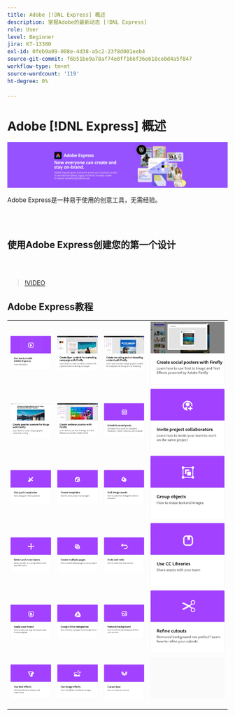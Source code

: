 ```yaml
---
title: Adobe [!DNL Express] 概述
description: 掌握Adobe的最新动态 [!DNL Express]
role: User
level: Beginner
jira: KT-13380
exl-id: 0feb9a09-008e-4d38-a5c2-23f8d001eeb4
source-git-commit: f6b51be9a78af74e0ff166f36e610ce0d4a5f847
workflow-type: tm+mt
source-wordcount: '119'
ht-degree: 0%

---
```


# Adobe [!DNL Express] 概述

![Express主页横幅](../assets/Express.png)

Adobe Express是一种易于使用的创意工具，无需经验。

<br> 

## 使用Adobe Express创建您的第一个设计

<br> 

>[!VIDEO](https://video.tv.adobe.com/v/3420225?quality=12&learn=on&hidetitle=true)

## Adobe Express教程

<table style="table-layout:fixed">
<tr>
   <td>
      <a href="get-started.md">
         <img alt="Adobe Express快速入门" src="assets/get-started.png" />
      </a>
  </td>
  <td>
      <a href="create-local-marketing.md">
         <img alt="使用Firefly为营销活动创建传单内容" src="assets/local-marketing.png" />
      </a>
  <td>
      <a href="create-on-boarding.md">
         <img alt="通过Firefly创建招聘和入门培训内容" src="assets/on-boarding.png" />
      </a>
  <td>
      <a href="create-social-posters.md">
         <img alt="使用Firefly创建社交海报" src="assets/social-firefly.png" />
      </a>
  </td>
</tr>
<tr>
 <td>
      <a href="create-blog-graphics.md">
         <img alt="使用Firefly为博客创建图形内容" src="assets/blog-graphic.png" />
      </a>
  </td>
  <td>
      <a href="create-webinar-poster.md">
         <img alt="使用Firefly创建网络研讨会海报" src="assets/webinar-poster.png" />
      </a>
  </td>
  <td>
      <a href="schedule.md">
         <img alt="安排社交帖子" src="assets/schedule.png" />
      </a>
  </td>
 <td>
   <a href="collaborate.md">
      <img alt="邀请项目协作者" src="assets/collaborate.png" />
   </a>
  </td>
</tr>
<tr>
   <td>
      <a href="get-inspiration.md">
         <img alt="快速获取灵感" src="assets/inspiration.png" />
      </a>
  </td>
   <td>
   <a href="create-templates.md">
      <img alt="创建模板" src="assets/templates.png" />
   </a>
  </td>
   <td>
         <a href="add-design-assets.md">
            <img alt="添加设计资源" src="assets/design-assets.png" />
         </a>
   </td>
   <td>
         <a href="group-objects.md">
            <img alt="编组对象" src="assets/group-objects.png" />
         </a>
   </td>
</tr>
<tr>
  <td>
         <a href="layers.md">
            <img alt="选择和移动图层" src="assets/layers.png" />
         </a>
   </td>
  <td>
      <a href="multiple-pages.md">
         <img alt="创建多个页面" src="assets/multiple-pages.png" />
      </a>
  </td>
  <td>
      <a href="undo-redo.md">
         <img alt="还原和重做" src="assets/undo-redo.png" />
      </a>
   </td>
 <td>
      <a href="cc-libraries.md">
         <img alt="使用CC库" src="assets/cc-libraries.png" />
      </a>
  </td>
</tr>
<tr>
  <td>
      <a href="brand.md">
         <img alt="应用您的品牌" src="assets/brand.png" />
      </a>
  </td>
   <td>
      <a href="google-drive.md">
         <img alt="Google Drive集成" src="assets/google-drive.png" />
      </a>
  </td>
  <td>
      <a href="remove-background.md">
         <img alt="移除背景" src="assets/background.png" />
      </a>
  </td>
  <td>
      <a href="refine-cutout.md">
         <img alt="优化抠图" src="assets/cutouts.png" />
      </a>
  </td>
</tr>
<tr>
 <td>
      <a href="text-effects.md">
         <img alt="使用文本效果" src="assets/text-effects.png" />
      </a>
  </td>
  <td>
      <a href="image-effects.md">
         <img alt="使用图像效果" src="assets/image-effects.png" />
      </a>
  </td>
   <td>
      <a href="create-curved-text.md">
         <img alt="创建弯曲的文本" src="assets/curved-text.png" />
      </a>
   </td>
   <td>
      <img alt="间隔物" src="../assets/Gray_thumbnail.png" />
      <div>
      <br>
   </td>
</tr>
</table>
